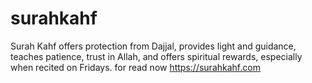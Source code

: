 # surahkahf
Surah Kahf offers protection from Dajjal, provides light and guidance, teaches patience, trust in Allah, and offers spiritual rewards, especially when recited on Fridays. for read now https://surahkahf.com 
